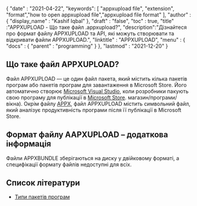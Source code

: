 {
  "date" : "2021-04-22",
  "keywords": [ "appxupload file", "extension", "format","how to open appxupload file","appxupload file format" ],
  "author" : {
    "display_name" : "Kashif Iqbal"
},
  "draft" : "false",
  "toc" : true,
  "title" :"APPXUPLOAD - Що таке файл .appxupload?",
  "description":"Дізнайтеся про формат файлу APPXUPLOAD та API, які можуть створювати та відкривати файли APPXUPLOAD.",
  "linktitle" : "APPXUPLOAD",
  "menu" : {
    "docs" : {
      "parent" : "programming"
}
},
  "lastmod" : "2021-12-20"
}

## Що таке файл APPXUPLOAD?

Файл APPXUPLOAD — це один файл пакета, який містить кілька пакетів програм або пакетів програм для завантаження в Microsoft Store. Його автоматично створює [Microsoft Visual Studio](https://visualstudio.microsoft.com/), коли розробники пакують свою програму для публікації в [Microsoft Store](https://www.microsoft.com/en-us/). магазин/програми/вікна). Окрім файлу [APPX](/uk/programming/appx/), файл APPXUPLOAD містить символьний файл, який аналізує продуктивність програми після її публікації в Microsoft Store.

## Формат файлу AAPXUPLOAD – додаткова інформація

Файли APPXBUNDLE зберігаються на диску у двійковому форматі, а специфікації формату файлів недоступні для всіх.

## Список літератури

* [Типи пакетів програм](https://learn.microsoft.com/en-us/windows/msix/package/packaging-uwp-apps)

